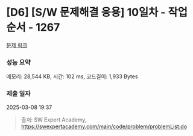 # [D6] [S/W 문제해결 응용] 10일차 - 작업순서 - 1267 

[문제 링크](https://swexpertacademy.com/main/code/problem/problemDetail.do?contestProbId=AV18TrIqIwUCFAZN) 

### 성능 요약

메모리: 28,544 KB, 시간: 102 ms, 코드길이: 1,933 Bytes

### 제출 일자

2025-03-08 19:37



> 출처: SW Expert Academy, https://swexpertacademy.com/main/code/problem/problemList.do